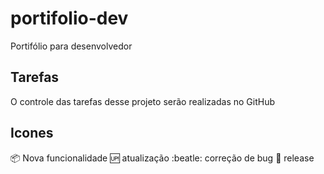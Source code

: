 # portifolio-dev
Portifólio para desenvolvedor

## Tarefas

O controle das tarefas desse projeto serão realizadas no GitHub

## Icones

:package: Nova funcionalidade
:up: atualização
:beatle: correção de bug
:checkered_flag: release
